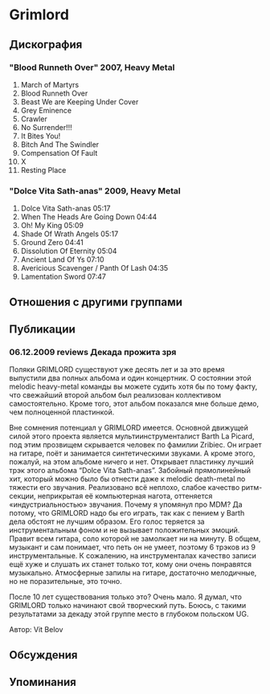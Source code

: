 # Grimlord



## Дискография

### "Blood Runneth Over" 2007, Heavy Metal

1. March of Martyrs   
2. Blood Runneth Over 
3. Beast We are Keeping Under Cover
4. Grey Eminence
5. Crawler 
6. No Surrender!!!
7. It Bites You!
8. Bitch And The Swindler
9. Compensation Of Fault 
10. X   
11. Resting Place 

### "Dolce Vita Sath-anas" 2009, Heavy Metal

1. Dolce Vita Sath-anas 05:17  
2. When The Heads Are Going Down 04:44  
3. Oh! My King 05:09  
4. Shade Of Wrath Angels 05:17  
5. Ground Zero 04:41  
6. Dissolution Of Eternity 05:04  
7. Ancient Land Of Ys 07:10  
8. Avericious Scavenger / Panth Of Lash 04:35  
9. Lamentation Sword 07:47 


## Отношения с другими группами


## Публикации

### 06.12.2009 reviews Декада прожита зря

<P>Поляки GRIMLORD существуют уже десять лет и за это время выпустили два полных альбома и один концертник. О состоянии этой melodic heavy-metal команды вы можете судить хотя бы по тому факту, что свежайший второй альбом был реализован коллективом самостоятельно. Кроме того, этот альбом показался мне больше демо, чем полноценной пластинкой.</P>
<P>Вне сомнения потенциал у GRIMLORD имеется. Основной движущей силой этого проекта является мультиинструменталист Barth La Picard, под этим прозвищем скрывается человек по фамилии Zribiec. Он играет на гитаре, поёт и занимается синтетическими звуками. А кроме этого, пожалуй, на этом альбоме ничего и нет. Открывает пластинку лучший трэк этого альбома “Dolce Vita Sath-anas”. Забойный прямолинейный хит, который можно было бы отнести даже к melodic death-metal по тяжести его звучания. Реализовано всё неплохо, слабое качество ритм-секции, неприкрытая её компьютерная нагота, оттеняется «индустриальностью» звучания. Почему я упомянул про MDM? Да потому, что GRIMLORD надо бы его играть, так как с пением у Barth дела обстоят не лучшим образом. Его голос теряется за инструментальным фоном и не вызывает положительных эмоций. Правит всем гитара, соло которой не замолкает ни на минуту. В общем, музыкант и сам понимает, что петь он не умеет, поэтому 6 трэков из 9 инструментальные. К сожалению, на инструменталах качество записи ещё хуже и слушать их станет только тот, кому они очень понравятся музыкально. Атмосферные запилы на гитаре, достаточно мелодичные, но не поразительные, это точно.</P>
<P>После 10 лет существования только это? Очень мало. Я думал, что GRIMLORD только начинают свой творческий путь. Боюсь, с такими результатами за декаду этой группе место в глубоком польском UG.</P>
Автор: Vit Belov


## Обсуждения


## Упоминания

